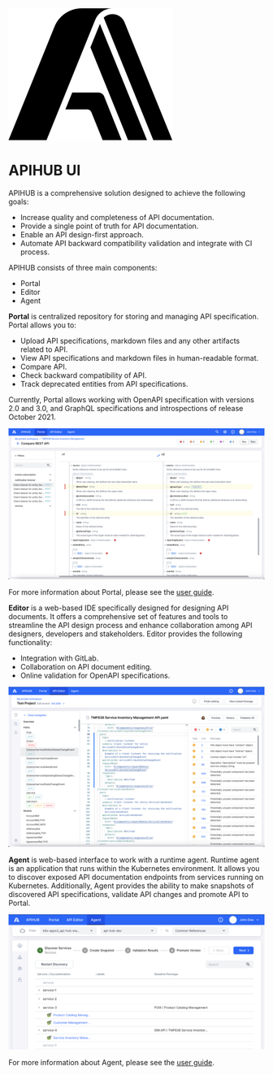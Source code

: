 <picture>
  <source media="(prefers-color-scheme: dark)" srcset="./docs/img/dark_mode_icon.svg">
  <img src="./docs/img/light_mode_icon.svg">
</picture>

# APIHUB UI

APIHUB is a comprehensive solution designed to achieve the following goals:
- Increase quality and completeness of API documentation.
- Provide a single point of truth for API documentation.
- Enable an API design-first approach.
- Automate API backward compatibility validation and integrate with CI process.

APIHUB consists of three main components:
- Portal
- Editor
- Agent

**Portal** is centralized repository for storing and managing API specification. Portal allows you to:
- Upload API specifications, markdown files and any other artifacts related to API.
- View API specifications and markdown files in human-readable format.
- Compare API.
- Check backward compatibility of API.
- Track deprecated entities from API specifications.

Currently, Portal allows working with OpenAPI specification with versions 2.0 and 3.0, and GraphQL specifications and introspections of release October 2021.

![](./docs/img/compare_operations.png)

For more information about Portal, please see the [user guide](./docs/Portal%20User%20Guide.md).

**Editor** is a web-based IDE specifically designed for designing API documents. It offers a comprehensive set of features and tools to streamline the API design process and enhance collaboration among API designers, developers and stakeholders. Editor provides the following functionality:
 - Integration with GitLab.
 - Collaboration on API document editing.
 - Online validation for OpenAPI specifications.

 ![](./docs/img/api_design_in_editor.png)

**Agent** is web-based interface to work with a runtime agent. Runtime agent is an application that runs within the Kubernetes environment. It allows you to discover exposed API documentation endpoints from services running on Kubernetes. Additionally, Agent provides the ability to make snapshots of discovered API specifications, validate API changes and promote API to Portal.

 ![](./docs/img/discover_services.png)

For more information about Agent, please see the [user guide](./docs/Agent%20User%20Guide.md).
